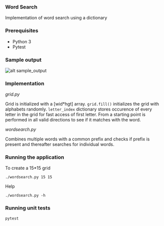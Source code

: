 ### Word Search

Implementation of word search using a dictionary

### Prerequisites

- Python 3
- Pytest

### Sample output
![alt sample_output](https://raw.githubusercontent.com/vivekg342/wordsearch/master/images/sample_output.png)

### Implementation

*grid.py*

Grid is initialized with a [wid*hgt] array.  `grid.fill()` initializes the grid with alphabets randomly.
`letter_index` dictionary stores occurence of every letter in the grid for fast access of first letter.
From a starting point  is performed in all valid directions to see if it matches with the word.

*wordsearch.py*

Combines multiple words with a common prefix and checks if prefix is present and thereafter searches for individual words.


### Running the application
To create a 15*15 grid
```
./wordsearch.py 15 15
```

Help
```
./wordsearch.py -h
```

### Running unit tests
```
pytest
```



